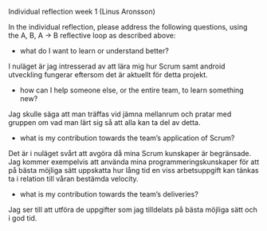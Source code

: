 Individual reflection week 1 (Linus Aronsson)

In the individual reflection, please address the following questions, using the A, B, A -> B reflective loop as described above:

* what do I want to learn or understand better?

I nuläget är jag intresserad av att lära mig hur Scrum samt android utveckling fungerar eftersom det är aktuellt för detta projekt.

* how can I help someone else, or the entire team, to learn something new?

Jag skulle säga att man träffas vid jämna mellanrum och pratar med gruppen om vad man lärt sig så att alla kan ta del av detta.

* what is my contribution towards the team’s application of Scrum?

Det är i nuläget svårt att avgöra då mina Scrum kunskaper är begränsade. Jag kommer exempelvis att använda mina programmeringskunskaper för att på bästa möjliga sätt uppskatta hur lång tid en viss arbetsuppgift kan tänkas ta i relation till våran bestämda velocity.

* what is my contribution towards the team’s deliveries?

Jag ser till att utföra de uppgifter som jag tilldelats på bästa möjliga sätt och i god tid.
